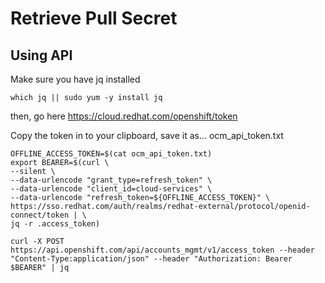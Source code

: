 # Retrieve Pull Secret	


## Using API

Make sure you have jq installed
```
which jq || sudo yum -y install jq
```

then, go here
https://cloud.redhat.com/openshift/token

Copy the token in to your clipboard, save it as...
ocm_api_token.txt

```
OFFLINE_ACCESS_TOKEN=$(cat ocm_api_token.txt)
export BEARER=$(curl \
--silent \
--data-urlencode "grant_type=refresh_token" \
--data-urlencode "client_id=cloud-services" \
--data-urlencode "refresh_token=${OFFLINE_ACCESS_TOKEN}" \
https://sso.redhat.com/auth/realms/redhat-external/protocol/openid-connect/token | \
jq -r .access_token)

curl -X POST https://api.openshift.com/api/accounts_mgmt/v1/access_token --header "Content-Type:application/json" --header "Authorization: Bearer $BEARER" | jq
```


